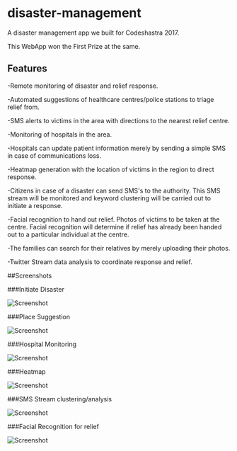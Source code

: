 # disaster-management

A disaster management app we built for Codeshastra 2017. 

This WebApp won the First Prize at the same.

## Features

-Remote monitoring of disaster and relief response.

-Automated suggestions of healthcare centres/police stations to triage relief from.

-SMS alerts to victims in the area with directions to the nearest relief centre.

-Monitoring of hospitals in the area.

-Hospitals can update patient information merely by sending a simple SMS in case of communications loss.

-Heatmap generation with the location of victims in the region to direct response.

-Citizens in case of a disaster can send SMS's to the authority. This SMS stream will be monitored and keyword clustering will be carried out to initiate a response. 

-Facial recognition to hand out relief. Photos of victims to be taken at the centre. Facial recognition will determine if relief has already been handed out to a particular individual at the centre.

-The families can search for their relatives by merely uploading their photos.

-Twitter Stream data analysis to coordinate response and relief.

##Screenshots

###Initiate Disaster

![Screenshot](screenshots/code1.png)

###Place Suggestion

![Screenshot](screenshots/code3.png)

###Hospital Monitoring

![Screenshot](screenshots/code5.png)

###Heatmap

![Screenshot](screenshots/code7.png)

###SMS Stream clustering/analysis

![Screenshot](screenshots/code8.png)

###Facial Recognition for relief

![Screenshot](screenshots/code9.png)
